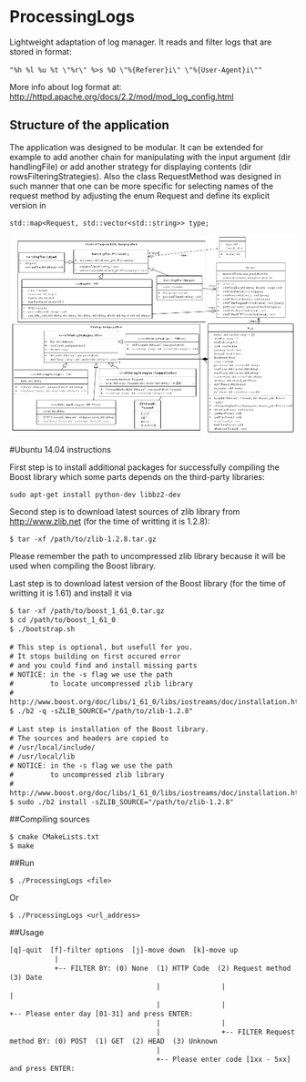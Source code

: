 # ProcessingLogs
Lightweight adaptation of log manager.
It reads and filter logs that are stored in format:

`
"%h %l %u %t \"%r\" %>s %O \"%{Referer}i\" \"%{User-Agent}i\""
`

More info about log format at: http://httpd.apache.org/docs/2.2/mod/mod_log_config.html

## Structure of the application
The application was designed to be modular. It can be extended for example to add another chain for manipulating with the input argument (dir handlingFile) or add another strategy for displaying contents (dir rowsFilteringStrategies). Also the class RequestMethod was designed in such manner that one can be more specific for selecting names of the request method by adjusting the enum Request and define its explicit version in 
```
std::map<Request, std::vector<std::string>> type;
```
![alt tag](https://raw.githubusercontent.com/efDidymos/ProcessingLogs/master/Diagram-ProcessingLogs.png)

#Ubuntu 14.04 instructions

First step is to install additional packages for successfully compiling the Boost library which some parts depends on the third-party libraries:
```
sudo apt-get install python-dev libbz2-dev
```
Second step is to download latest sources of zlib library from http://www.zlib.net (for the time of writting it is 1.2.8):
```
$ tar -xf /path/to/zlib-1.2.8.tar.gz
```
Please remember the path to uncompressed zlib library because it will be used when compiling the Boost library.

Last step is to download latest version of the Boost library (for the time of writting it is 1.61) and install it via
```
$ tar -xf /path/to/boost_1_61_0.tar.gz
$ cd /path/to/boost_1_61_0
$ ./bootstrap.sh

# This step is optional, but usefull for you. 
# It stops building on first occured error 
# and you could find and install missing parts
# NOTICE: in the -s flag we use the path 
#         to locate uncompressed zlib library
# http://www.boost.org/doc/libs/1_61_0/libs/iostreams/doc/installation.html
$ ./b2 -q -sZLIB_SOURCE="/path/to/zlib-1.2.8"

# Last step is installation of the Boost library.
# The sources and headers are copied to
# /usr/local/include/
# /usr/local/lib
# NOTICE: in the -s flag we use the path 
#         to uncompressed zlib library
# http://www.boost.org/doc/libs/1_61_0/libs/iostreams/doc/installation.html
$ sudo ./b2 install -sZLIB_SOURCE="/path/to/zlib-1.2.8"
```

##Compiling sources
```
$ cmake CMakeLists.txt
$ make
```
##Run
```
$ ./ProcessingLogs <file>
```
Or
```
$ ./ProcessingLogs <url_address>
```
##Usage
```
[q]-quit  [f]-filter options  [j]-move down  [k]-move up
           |
           +-- FILTER BY: (0) None  (1) HTTP Code  (2) Request method  (3) Date
                                    |               |                   |
                                    |               |                   +-- Please enter day [01-31] and press ENTER:
                                    |               |
                                    |               +-- FILTER Request method BY: (0) POST  (1) GET  (2) HEAD  (3) Unknown
                                    |
                                    +-- Please enter code [1xx - 5xx] and press ENTER:
```
